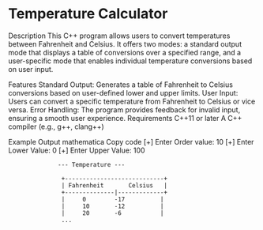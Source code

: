 
# Temperature Calculator
Description
This C++ program allows users to convert temperatures between Fahrenheit and Celsius. It offers two modes: a standard output mode that displays a table of conversions over a specified range, and a user-specific mode that enables individual temperature conversions based on user input.

Features
Standard Output: Generates a table of Fahrenheit to Celsius conversions based on user-defined lower and upper limits.
User Input: Users can convert a specific temperature from Fahrenheit to Celsius or vice versa.
Error Handling: The program provides feedback for invalid input, ensuring a smooth user experience.
Requirements
C++11 or later
A C++ compiler (e.g., g++, clang++)

Example Output
mathematica
Copy code
[+] Enter Order value: 10
[+] Enter Lower Value: 0
[+] Enter Upper Value: 100

                  --- Temperature ---

                   +----------------------------+
                   | Fahrenheit       Celsius   |
                   +--------------|-------------+
                   |     0        -17          |
                   |     10       -12          |
                   |     20       -6           |
                   ...

